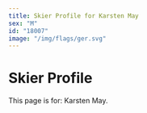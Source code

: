 ```yaml
---
title: Skier Profile for Karsten May
sex: "M"
id: "18007"
image: "/img/flags/ger.svg" 
---
```


# Skier Profile

This page is for: Karsten May.
    